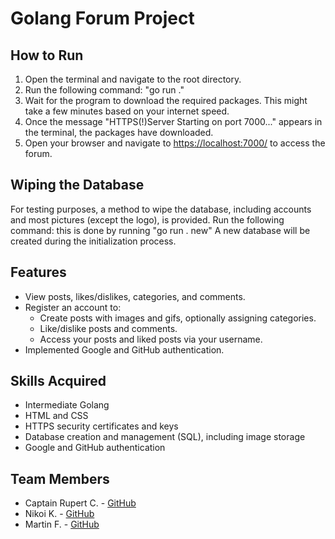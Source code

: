 # Golang Forum Project

## How to Run
1. Open the terminal and navigate to the root directory.
2. Run the following command:
"go run ."
3. Wait for the program to download the required packages. This might take a few minutes based on your internet speed.
4. Once the message "HTTPS(!)Server Starting on port 7000..." appears in the terminal, the packages have downloaded.
5. Open your browser and navigate to [https://localhost:7000/](https://localhost:7000/) to access the forum.

## Wiping the Database
For testing purposes, a method to wipe the database, including accounts and most pictures (except the logo), is provided. Run the following command:
this is done by running
"go run . new"
A new database will be created during the initialization process.

## Features
- View posts, likes/dislikes, categories, and comments.
- Register an account to:
  - Create posts with images and gifs, optionally assigning categories.
  - Like/dislike posts and comments.
  - Access your posts and liked posts via your username.
- Implemented Google and GitHub authentication.

## Skills Acquired
- Intermediate Golang
- HTML and CSS
- HTTPS security certificates and keys
- Database creation and management (SQL), including image storage
- Google and GitHub authentication

## Team Members
- Captain Rupert C. - [GitHub](https://github.com/Cheethamthing)
- Nikoi K. - [GitHub](https://github.com/kn1ko1)
- Martin F. - [GitHub](https://github.com/m-fenton)

